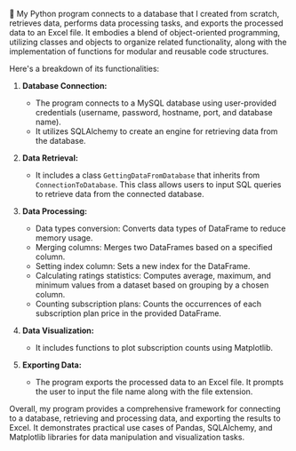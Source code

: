 🐍 My Python program connects to a database that I created from scratch, retrieves data, performs data processing tasks, and exports the processed data to an Excel file. It embodies a blend of object-oriented programming, utilizing classes and objects to organize related functionality, along with the implementation of functions for modular and reusable code structures.

Here's a breakdown of its functionalities:

1. **Database Connection:**
   - The program connects to a MySQL database using user-provided credentials (username, password, hostname, port, and database name).
   - It utilizes SQLAlchemy to create an engine for retrieving data from the database.

2. **Data Retrieval:**
   - It includes a class `GettingDataFromDatabase` that inherits from `ConnectionToDatabase`. This class allows users to input SQL queries to retrieve data from the connected database.

3. **Data Processing:**
   - Data types conversion: Converts data types of DataFrame to reduce memory usage.
   - Merging columns: Merges two DataFrames based on a specified column.
   - Setting index column: Sets a new index for the DataFrame.
   - Calculating ratings statistics: Computes average, maximum, and minimum values from a dataset based on grouping by a chosen column.
   - Counting subscription plans: Counts the occurrences of each subscription plan price in the provided DataFrame.

4. **Data Visualization:**
   - It includes functions to plot subscription counts using Matplotlib.

5. **Exporting Data:**
   - The program exports the processed data to an Excel file. It prompts the user to input the file name along with the file extension.

Overall, my program provides a comprehensive framework for connecting to a database, retrieving and processing data, and exporting the results to Excel. It demonstrates practical use cases of Pandas, SQLAlchemy, and Matplotlib libraries for data manipulation and visualization tasks.
